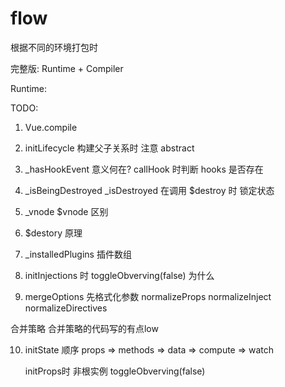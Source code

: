 # flow

根据不同的环境打包时

完整版:  Runtime + Compiler

Runtime: 

TODO:

1. Vue.compile 

2. initLifecycle 构建父子关系时 注意 abstract

3. _hasHookEvent 意义何在?
    callHook 时判断 hooks 是否存在

4. _isBeingDestroyed _isDestroyed
    在调用 $destroy 时 锁定状态

5. _vnode $vnode 区别

6. $destory 原理

7. _installedPlugins 插件数组

8. initInjections 时 toggleObverving(false) 为什么

9. mergeOptions 先格式化参数
    normalizeProps
    normalizeInject
    normalizeDirectives

  合并策略
    合并策略的代码写的有点low

10. initState
    顺序 props => methods => data => compute => watch

    initProps时  非根实例 toggleObverving(false)

    